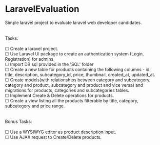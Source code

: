 # LaravelEvaluation<br>
Simple laravel project to evaluate laravel web developer candidates.<br>
<br><br>
Tasks:<br><br>
    ☐ Create a laravel project.<br>
    ☐ Use Laravel UI package to create an authentication system (Login, Registration) for admins.<br>
    ☐ Import DB sql provided in the 'SQL' folder<br>
    ☐ Create a new table for products containing the following columns - id, title, description, subcategory_id, price, thumbnail, created_at, updated_at.<br>
    ☐ Create models(with relationships between category and subcategory, category and product, subcategory and product and vice versa) and migrations for products, categories and subcategories tables.<br>
    ☐ Implement Create & Delete operations for products.<br>
    ☐ Create a view listing all the products filterable by title, category, subcategory and price range.<br>
<br><br>
Bonus Tasks:<br><br>
    ☐ Use a WYSIWYG editor as product description input.<br>
    ☐ Use AJAX request to Create/Delete products.<br>
